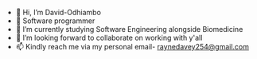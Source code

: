 - 👋 Hi, I’m David-Odhiambo
- 👀 Software programmer
- 🌱 I’m currently studying Software Engineering alongside Biomedicine
- 💞️ I’m looking forward to collaborate on working with y'all
- 📫 Kindly reach me via my personal email- raynedavey254@gmail.com

<!---
David-Odhiambo/David-Odhiambo is a ✨ special ✨ repository because its `README.md` (this file) appears on your GitHub profile.
You can click the Preview link to take a look at your changes.
--->

